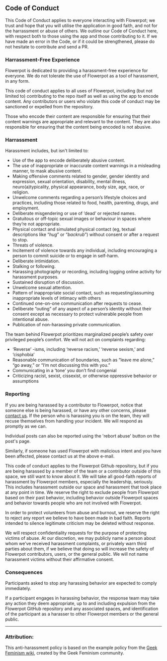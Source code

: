 <div class="coc">
  <h2>Code of Conduct</h2>

<p>This Code of Conduct applies to everyone interacting with Flowerpot; we trust and hope that you will utilise the application in good faith, and not for the harrassment or abuse of others. We outline our Code of Conduct here, with respect both to those using the app and those contributing to it. If we have made an error in the Code, or if it could be strengthened, please do not hesitate to contribute and send a PR.</p>

<h3>Harrassment-Free Experience</h3>

<p>Flowerpot is dedicated to providing a harassment-free experience for everyone. We do not tolerate the use of Flowerpot as a tool of harassment, in any form.</p>

<p>This code of conduct applies to all uses of Flowerpot, including (but not limited to) contributing to the repo itself as well as using the app to encode content. Any contributors or users who violate this code of conduct may be sanctioned or expelled from the repository.</p>

<p>Those who encode their content are responsible for ensuring that their content warnings are appropriate and relevant to the content. They are also responsible for ensuring that the content being encoded is not abusive.</p>

<h3>Harrassment</h3>

<p>Harassment includes, but isn't limited to:</p>

<ul>
<li>Use of the app to encode deliberately abusive content.</li>
<li>The use of inappropriate or inaccurate content warnings in a misleading manner, to mask abusive content.</li>
<li>Making offensive comments related to gender, gender identity and expression, sexual orientation, disability, mental illness, neuro(a)typicality, physical appearance, body size, age, race, or religion.</li>
<li>Unwelcome comments regarding a person’s lifestyle choices and practices, including those related to food, health, parenting, drugs, and employment.</li>
<li>Deliberate misgendering or use of ‘dead’ or rejected names.</li>
<li>Gratuitous or off-topic sexual images or behaviour  in spaces where they’re not appropriate.</li>
<li>Physical contact and simulated physical contact (eg, textual descriptions like “<em>hug</em>” or “<em>backrub</em>”) without consent or after a request to stop.</li>
<li>Threats of violence.</li>
<li>Incitement of violence towards any individual, including encouraging a person to commit suicide or to engage in self-harm.</li>
<li>Deliberate intimidation.</li>
<li>Stalking or following.</li>
<li>Harassing photography or recording, including logging online activity for harassment purposes.</li>
<li>Sustained disruption of discussion.</li>
<li>Unwelcome sexual attention.</li>
<li>Pattern of inappropriate social contact, such as requesting/assuming inappropriate levels of intimacy with others</li>
<li>Continued one-on-one communication after requests to cease.</li>
<li>Deliberate “outing” of any aspect of a person’s identity without their consent except as necessary to protect vulnerable people from intentional abuse.</li>
<li>Publication of non-harassing private communication.</li>
</ul>

<p>The team behind Flowerpot prioritizes marginalized people’s safety over privileged people’s comfort. We will not act on complaints regarding:</p>

<ul>
<li>‘Reverse’ -isms, including ‘reverse racism,’ ‘reverse sexism,’ and ‘cisphobia’</li>
<li>Reasonable communication of boundaries, such as “leave me alone,” “go away,” or “I’m not discussing this with you.”</li>
<li>Communicating in a ‘tone’ you don’t find congenial</li>
<li>Criticizing racist, sexist, cissexist, or otherwise oppressive behavior or assumptions</li>
</ul>

<h3>Reporting</h3>

<p>If you are being harassed by a contributor to Flowerpot, notice that someone else is being harassed, or have any other concerns, please <a href="mailto:flowerpot@flowerpot.fyi">contact us</a>. If the person who is harassing you is on the team, they will recuse themselves from handling your incident. We will respond as promptly as we can.</p>

<p>Individual posts can also be reported using the 'rebort abuse' button on the post's page.</p>

<p>Similarly, if someone has used Flowerpot with malicious intent and you have been affected, please contact us at the above e-mail.</p>

<p>This code of conduct applies to the Flowerpot Github repository, but if you are being harassed by a member of the team or a contributor outside of this space, we still want to know about it. We will take all good-faith reports of harassment by Flowerpot members, especially the leadership, seriously. This includes harassment outside our space and harassment that took place at any point in time. We reserve the right to exclude people from Flowerpot based on their past behavior, including behavior outside Flowerpot spaces and behavior towards people who are not involved with Flowerpot.</p>

<p>In order to protect volunteers from abuse and burnout, we reserve the right to reject any report we believe to have been made in bad faith. Reports intended to silence legitimate criticism may be deleted without response.</p>

<p>We will respect confidentiality requests for the purpose of protecting victims of abuse. At our discretion, we may publicly name a person about whom we’ve received harassment complaints, or privately warn third parties about them, if we believe that doing so will increase the safety of Flowerpot contributors, users, or the general public. We will not name harassment victims without their affirmative consent.</p>

<h3>Consequences</h3>

<p>Participants asked to stop any harassing behavior are expected to comply immediately.</p>

<p>If a participant engages in harassing behavior, the response team may take any action they deem appropriate, up to and including expulsion from the Flowerpot GitHub repository and any associated spaces, and identification of the participant as a harasser to other Flowerpot members or the general public.</p>

<hr />

<h3>Attribution:</h3>

<p>This anti-harassment policy is based on the example policy from the <a target="_blank" href="http://geekfeminism.wikia.com/">Geek Feminism wiki</a>, created by the Geek Feminism community.</p>


</div>
